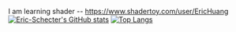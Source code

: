 I am learning shader -- https://www.shadertoy.com/user/EricHuang
[![Eric-Schecter's GitHub stats](https://github-readme-stats.vercel.app/api?username=Eric-Schecter&theme=tokyonight)](https://github.com/Eric-Schecter/github-readme-stats)
[![Top Langs](https://github-readme-stats.vercel.app/api/top-langs/?username=Eric-Schecter&layout=compact&theme=tokyonight)](https://github.com/Eric-Schecter/github-readme-stats)
